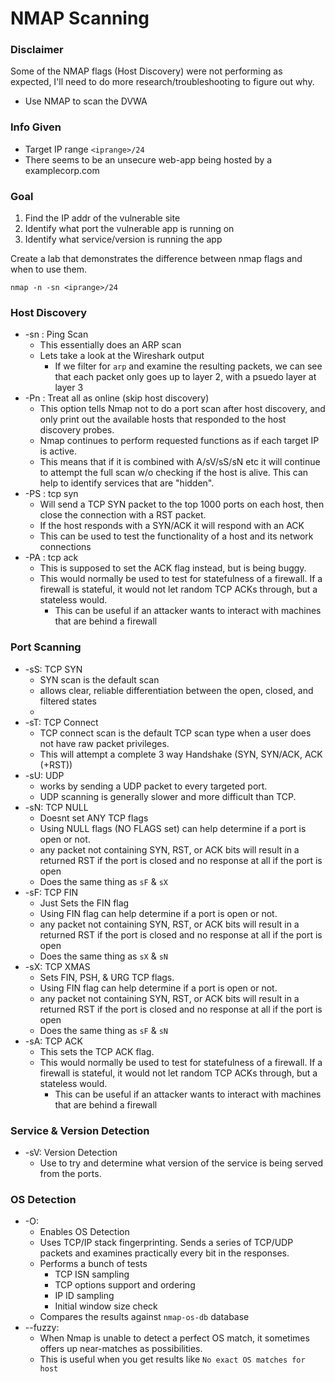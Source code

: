 # NMAP Scanning

### Disclaimer
Some of the NMAP flags (Host Discovery) were not performing as expected, I'll need to do more research/troubleshooting to figure out why.

* Use NMAP to scan the DVWA
### Info Given
* Target IP range `<iprange>/24`
* There seems to be an unsecure web-app being hosted by a examplecorp.com

### Goal
1. Find the IP addr of the vulnerable site
2. Identify what port the vulnerable app is running on
3. Identify what service/version is running the app

Create a lab that demonstrates the difference between nmap flags and when to use them.

`nmap -n -sn <iprange>/24`

### Host Discovery 
- -sn : Ping Scan
    * This essentially does an ARP scan
    * Lets take a look at the Wireshark output
        - If we filter for `arp` and examine the resulting packets, we can see that each packet only goes up to layer 2, with a psuedo layer at layer 3  
- -Pn : Treat all as online (skip host discovery)
    * This option tells Nmap not to do a port scan after host discovery, and only print out the available hosts that responded to the host discovery probes.
    * Nmap continues to perform requested functions as if each target IP is active.
    * This means that if it is combined with A/sV/sS/sN etc it will continue to attempt the full scan w/o checking if the host is alive. This can help to identify services that are "hidden".
- -PS : tcp syn
    * Will send a TCP SYN packet to the top 1000 ports on each host, then close the connection with a RST packet.
    * If the host responds with a SYN/ACK it will respond with an ACK
    * This can be used to test the functionality of a host and its network connections
- -PA : tcp ack
    * This is supposed to set the ACK flag instead, but is being buggy. 
    * This would normally be used to test for statefulness of a firewall. If a firewall is stateful, it would not let random TCP ACKs through, but a stateless would. 
        - This can be useful if an attacker wants to interact with machines that are behind a firewall

### Port Scanning
- -sS: TCP SYN
    * SYN scan is the default scan 
    * allows clear, reliable differentiation between the open, closed, and filtered states
    * 
- -sT: TCP Connect
    * TCP connect scan is the default TCP scan type when a user does not have raw packet privileges.
    * This will attempt a complete 3 way Handshake (SYN, SYN/ACK, ACK (+RST))
- -sU: UDP
    * works by sending a UDP packet to every targeted port.
    * UDP scanning is generally slower and more difficult than TCP.
- -sN: TCP NULL
    * Doesnt set ANY TCP flags 
    * Using NULL flags (NO FLAGS set) can help determine if a port is open or not. 
    * any packet not containing SYN, RST, or ACK bits will result in a returned RST if the port is closed and no response at all if the port is open
    * Does the same thing as `sF` & `sX`
- -sF: TCP FIN
    * Just Sets the FIN flag
    * Using FIN flag can help determine if a port is open or not. 
    * any packet not containing SYN, RST, or ACK bits will result in a returned RST if the port is closed and no response at all if the port is open
    * Does the same thing as `sX` & `sN`
- -sX: TCP XMAS
    * Sets FIN, PSH, & URG TCP flags.
    * Using FIN flag can help determine if a port is open or not. 
    * any packet not containing SYN, RST, or ACK bits will result in a returned RST if the port is closed and no response at all if the port is open
    * Does the same thing as `sF` & `sN`
- -sA: TCP ACK
    * This sets the TCP ACK flag. 
    * This would normally be used to test for statefulness of a firewall. If a firewall is stateful, it would not let random TCP ACKs through, but a stateless would. 
        - This can be useful if an attacker wants to interact with machines that are behind a firewall


### Service & Version Detection
- -sV: Version Detection
    * Use to try and determine what version of the service is being served from the ports.

### OS Detection
- -O: 
    * Enables OS Detection
    * Uses TCP/IP stack fingerprinting. Sends a series of TCP/UDP packets and examines practically every bit in the responses. 
    * Performs a bunch of tests
        - TCP ISN sampling
        - TCP options support and ordering
        - IP ID sampling
        - Initial window size check
    * Compares the results against `nmap-os-db` database
- --fuzzy: 
    * When Nmap is unable to detect a perfect OS match, it sometimes offers up near-matches as possibilities. 
    * This is useful when you get results like `No exact OS matches for host`
